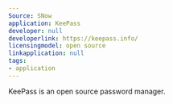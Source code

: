 ```yaml
---
Source: SNow
application: KeePass
developer: null
developerlink: https://keepass.info/
licensingmodel: open source
linkapplication: null
tags:
- application
---
```

KeePass is an open source password manager.
